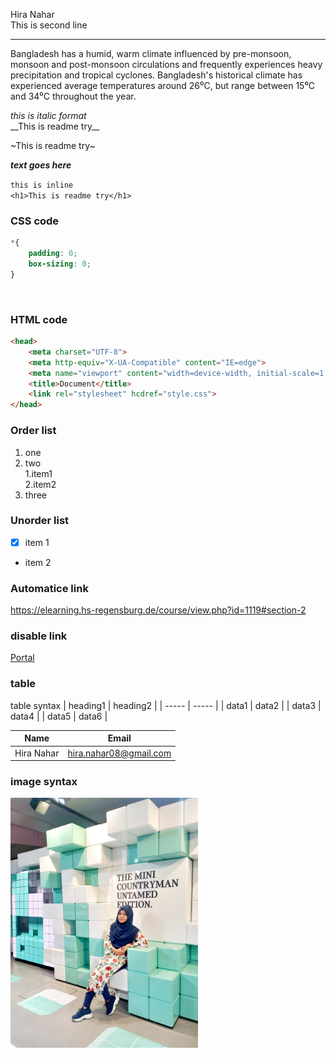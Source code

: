 Hira Nahar<br/>
This is second line

---
<p>Bangladesh has a humid, warm climate influenced by pre-monsoon, monsoon and post-monsoon circulations and frequently experiences heavy precipitation and tropical cyclones. Bangladesh's historical climate has experienced average temperatures around 26⁰C, but range between 15⁰C and 34⁰C throughout the year.</p>
<i>this is italic format</i><br/>
__This is readme try__

~This is readme try~

**_text goes here_**

`this is inline`  
`<h1>This is readme try</h1>`

### CSS  code
```css
*{
    padding: 0;
    box-sizing: 0;
}
````
<br/>

### HTML  code
``` html
<head>
    <meta charset="UTF-8">
    <meta http-equiv="X-UA-Compatible" content="IE=edge">
    <meta name="viewport" content="width=device-width, initial-scale=1.0">
    <title>Document</title>
    <link rel="stylesheet" hcdref="style.css">
</head>
```
### Order list
1. one
2. two   
        1.item1   
        2.item2
3. three

### Unorder list
- [x] item 1
- item 2

### Automatice link

https://elearning.hs-regensburg.de/course/view.php?id=1119#section-2

### disable link

[Portal][portal link]


[portal link]:(https://elearning.hs-regensburg.de/course/view.php?id=1119#section-2)

### table

   table syntax
   | heading1 | heading2 |
   | ----- | ----- |
   | data1 | data2 |
   | data3 | data4 |
   | data5 | data6 |


| Name | Email|
| ----- | -----|
| Hira Nahar | hira.nahar08@gmail.com |




### image syntax
<!-- ![profile](./image/me.jpeg) -->
<img src="./image/me.jpeg" height="400" width="300">
<br/>

